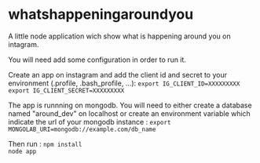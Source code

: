 whatshappeningaroundyou
=======================

A little node application wich show what is happening around you on intagram.

You will need add some configuration in order to run it.

Create an app on instagram and add the client id and secret to your environment (.profile, .bash_profile, ...):
`export IG_CLIENT_ID=XXXXXXXXX`  
`export IG_CLIENT_SECRET=XXXXXXXXX`

The app is runnning on mongodb.
You will need to either create a database named "around_dev" on localhost or create an environment variable which indicate the url of your mongodb instance :
`export MONGOLAB_URI=mongodb://example.com/db_name`

Then run :
`npm install`  
`node app`


